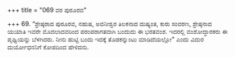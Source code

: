 +++
title = "069 ವರ ಪುರೂರವ"

+++
69. “ಶ್ರೇಷ್ಠರಾದ ಪುರೂರವ, ನಹುಷ, ಅವನೀಶ್ವರ ತಿಲಕನಾದ ದುಷ್ಯಂತ, ಕುರು ಸಂವರಣ, ಶ್ರೇಷ್ಠನಾದ ಯಯಾತಿ ಇವರೇ ಮೊದಲಾದವರಿಂದ ಪರಂಪರಾಗತವಾಗಿ ಬಂದುದು ಈ ಭರತವಂಶ. ಇದರಲ್ಲಿ ವಂಶೋದ್ಧಾರಕರು ಈ ಪೃಥ್ವಿಯನ್ನು ಬೆಳಗಿದರು. ನೀನು ಹುಟ್ಟಿ ಬಂದು ಇದಕ್ಕೆ ತೊಡಕನ್ನುಂಟು ಮಾಡಿದೆಯಲ್ಲೋ" ಎಂದು  ವಿದುರ ದುರ್ಯೋಧನನಿಗೆ ಕೋಪದಿಂದ ಹೇಳಿದನು.